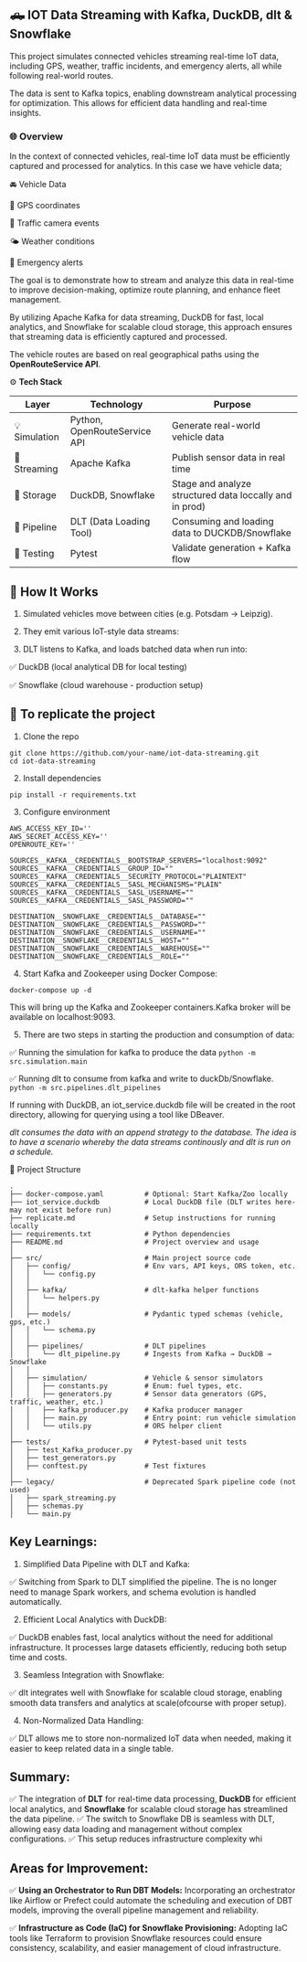 ## 🛻 IOT Data Streaming with Kafka, DuckDB, dlt & Snowflake
This project simulates connected vehicles streaming real-time IoT data, including GPS, weather, traffic incidents, and emergency alerts, all while following real-world routes. 

The data is sent to Kafka topics, enabling downstream analytical processing for optimization. This allows for efficient data handling and real-time insights.

### 🌐 Overview
In the context of connected vehicles, real-time IoT data must be efficiently captured and processed for analytics. In this case we have vehicle data;

🚘 Vehicle Data

📍 GPS coordinates

🚦 Traffic camera events

🌤️ Weather conditions

🚨 Emergency alerts

 The goal is to demonstrate how to stream and analyze this data in real-time to improve decision-making, optimize route planning, and enhance fleet management.

By utilizing Apache Kafka for data streaming, DuckDB for fast, local analytics, and Snowflake for scalable cloud storage, this approach ensures that streaming data is efficiently captured and processed.

The vehicle routes are based on real geographical paths using the **OpenRouteService API**.

⚙️ **Tech Stack**

| Layer       | Technology                   | Purpose                                                 |
|-------------|------------------------------|---------------------------------------------------------|
| 💡 Simulation | Python, OpenRouteService API | Generate real-world vehicle data                        |
| 📡 Streaming  | Apache Kafka                 | Publish sensor data in real time                        |
| 🧠 Storage    | DuckDB, Snowflake            | Stage and analyze structured data loccally and in prod) |
| 🔁 Pipeline   | DLT (Data Loading Tool)      | Consuming and loading data to DUCKDB/Snowflake          |
| 🧪 Testing    | Pytest                       | Validate generation + Kafka flow                        |


## 🧭 How It Works
1. Simulated vehicles move between cities (e.g. Potsdam → Leipzig).

2. They emit various IoT-style data streams:

3. DLT listens to Kafka, and loads batched data when run into:

✅ DuckDB (local analytical DB for local testing)

✅ Snowflake (cloud warehouse - production setup)

## 🚀 To replicate the project
1. Clone the repo
```
git clone https://github.com/your-name/iot-data-streaming.git
cd iot-data-streaming
```
2. Install dependencies
```
pip install -r requirements.txt
```
3. Configure environment
```
AWS_ACCESS_KEY_ID=''
AWS_SECRET_ACCESS_KEY=''
OPENROUTE_KEY=''

SOURCES__KAFKA__CREDENTIALS__BOOTSTRAP_SERVERS="localhost:9092"
SOURCES__KAFKA__CREDENTIALS__GROUP_ID=""
SOURCES__KAFKA__CREDENTIALS__SECURITY_PROTOCOL="PLAINTEXT"
SOURCES__KAFKA__CREDENTIALS__SASL_MECHANISMS="PLAIN"
SOURCES__KAFKA__CREDENTIALS__SASL_USERNAME=""
SOURCES__KAFKA__CREDENTIALS__SASL_PASSWORD=""

DESTINATION__SNOWFLAKE__CREDENTIALS__DATABASE=""
DESTINATION__SNOWFLAKE__CREDENTIALS__PASSWORD=""
DESTINATION__SNOWFLAKE__CREDENTIALS__USERNAME=""
DESTINATION__SNOWFLAKE__CREDENTIALS__HOST=""
DESTINATION__SNOWFLAKE__CREDENTIALS__WAREHOUSE=""
DESTINATION__SNOWFLAKE__CREDENTIALS__ROLE=""
```

4. Start Kafka and Zookeeper using Docker Compose:
```
docker-compose up -d
```
This will bring up the Kafka and Zookeeper containers.Kafka broker will be available on localhost:9093.

5. There are two steps in starting the production and consumption of data:

✅ Running the simulation for kafka to produce the data
```python -m src.simulation.main```

✅ Running dlt to consume from kafka and write to duckDb/Snowflake. 
```python -m src.pipelines.dlt_pipelines```

If  running with DuckDB, an iot_service.duckdb file will be created in the root directory, allowing for querying using a tool like DBeaver.

_dlt consumes the data with an append strategy to the database. The idea is to have a scenario whereby the data streams continously and dlt is run on a schedule._

📁 Project Structure
```
.
├── docker-compose.yaml          # Optional: Start Kafka/Zoo locally
├── iot_service.duckdb           # Local DuckDB file (DLT writes here- may not exist before run)
├── replicate.md                 # Setup instructions for running locally
├── requirements.txt             # Python dependencies
├── README.md                    # Project overview and usage
│
├── src/                         # Main project source code
│   ├── config/                  # Env vars, API keys, ORS token, etc.
│   │   └── config.py
│   │
│   ├── kafka/                   # dlt-kafka helper functions
│   │   └── helpers.py
│   │
│   ├── models/                  # Pydantic typed schemas (vehicle, gps, etc.)
│   │   └── schema.py
│   │
│   ├── pipelines/               # DLT pipelines
│   │   └── dlt_pipeline.py      # Ingests from Kafka → DuckDB → Snowflake
│   │
│   ├── simulation/              # Vehicle & sensor simulators
│   │   ├── constants.py         # Enum: fuel types, etc.
│   │   ├── generators.py        # Sensor data generators (GPS, traffic, weather, etc.)
│   │   ├── kafka_producer.py    # Kafka producer manager
│   │   ├── main.py              # Entry point: run vehicle simulation
│   │   └── utils.py             # ORS helper client
│
├── tests/                       # Pytest-based unit tests
│   ├── test_Kafka_producer.py
│   ├── test_generators.py
│   ├── conftest.py              # Test fixtures
│
├── legacy/                      # Deprecated Spark pipeline code (not used) 
│   ├── spark_streaming.py       
│   ├── schemas.py
│   └── main.py

```
## Key Learnings:
1. Simplified Data Pipeline with DLT and Kafka:

✅ Switching from Spark to DLT simplified the pipeline. The is no longer need to manage Spark workers, and schema evolution is handled automatically.

2. Efficient Local Analytics with DuckDB:

✅ DuckDB enables fast, local analytics without the need for additional infrastructure. It processes large datasets efficiently, reducing both setup time and costs.

3. Seamless Integration with Snowflake:

✅ dlt integrates well with Snowflake for scalable cloud storage, enabling smooth data transfers and analytics at scale(ofcourse with proper setup).

4. Non-Normalized Data Handling:

✅ DLT allows me to store non-normalized IoT data when needed, making it easier to keep related data in a single table.


## Summary:
✅ The integration of **DLT** for real-time data processing, **DuckDB** for efficient local analytics, and **Snowflake** for scalable cloud storage has streamlined the data pipeline. 
✅ The switch to Snowflake DB is seamless with DLT, allowing easy data loading and management without complex configurations. 
✅ This setup reduces infrastructure complexity whi

## Areas for Improvement:
✅ **Using an Orchestrator to Run DBT Models:** Incorporating an orchestrator like Airflow or Prefect could automate the scheduling and execution of DBT models, improving the overall pipeline management and reliability.

✅ **Infrastructure as Code (IaC) for Snowflake Provisioning:** Adopting IaC tools like Terraform to provision Snowflake resources could ensure consistency, scalability, and easier management of cloud infrastructure.